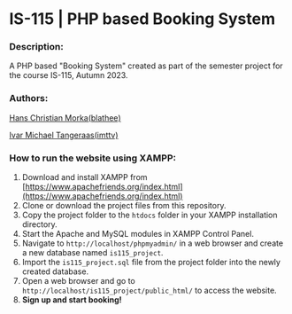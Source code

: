 # IS-115 | PHP based Booking System

### Description:

A PHP based "Booking System" created as part of the semester project for the course IS-115, Autumn 2023.

### Authors:

[Hans Christian Morka(blathee)](https://github.com/Blathee)

[Ivar Michael Tangeraas(imttv)](https://github.com/imttv)

### How to run the website using XAMPP:

1. Download and install XAMPP from [https://www.apachefriends.org/index.html](https://www.apachefriends.org/index.html)
2. Clone or download the project files from this repository.
3. Copy the project folder to the `htdocs` folder in your XAMPP installation directory.
4. Start the Apache and MySQL modules in XAMPP Control Panel.
5. Navigate to `http://localhost/phpmyadmin/` in a web browser and create a new database named `is115_project`.
6. Import the `is115_project.sql` file from the project folder into the newly created database.
7. Open a web browser and go to `http://localhost/is115_project/public_html/` to access the website.
8. **Sign up and start booking!**
